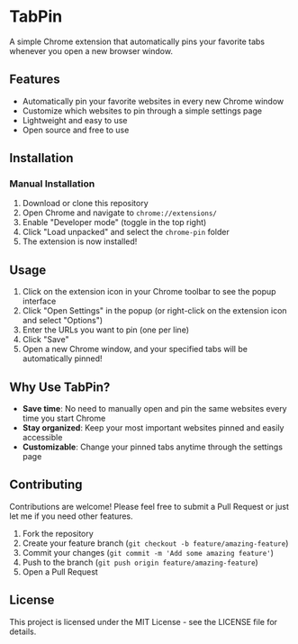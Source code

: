 # TabPin

A simple Chrome extension that automatically pins your favorite tabs whenever you open a new browser window.

## Features

- Automatically pin your favorite websites in every new Chrome window
- Customize which websites to pin through a simple settings page
- Lightweight and easy to use
- Open source and free to use

## Installation

### Manual Installation
1. Download or clone this repository
2. Open Chrome and navigate to `chrome://extensions/`
3. Enable "Developer mode" (toggle in the top right)
4. Click "Load unpacked" and select the `chrome-pin` folder
5. The extension is now installed!

## Usage

1. Click on the extension icon in your Chrome toolbar to see the popup interface
2. Click "Open Settings" in the popup (or right-click on the extension icon and select "Options")
3. Enter the URLs you want to pin (one per line)
4. Click "Save"
5. Open a new Chrome window, and your specified tabs will be automatically pinned!

## Why Use TabPin?

- **Save time**: No need to manually open and pin the same websites every time you start Chrome
- **Stay organized**: Keep your most important websites pinned and easily accessible
- **Customizable**: Change your pinned tabs anytime through the settings page

## Contributing

Contributions are welcome! Please feel free to submit a Pull Request or just let me if you need other features.

1. Fork the repository
2. Create your feature branch (`git checkout -b feature/amazing-feature`)
3. Commit your changes (`git commit -m 'Add some amazing feature'`)
4. Push to the branch (`git push origin feature/amazing-feature`)
5. Open a Pull Request

## License

This project is licensed under the MIT License - see the LICENSE file for details.